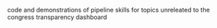 code and demonstrations of pipeline skills for topics unreleated to the congress transparency dashboard
